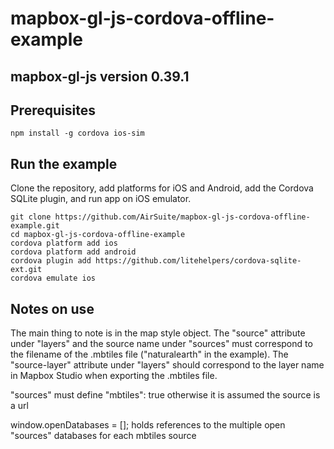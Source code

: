 # mapbox-gl-js-cordova-offline-example

## mapbox-gl-js version 0.39.1

## Prerequisites

```
npm install -g cordova ios-sim
```

## Run the example

Clone the repository, add platforms for iOS and Android, add the Cordova SQLite plugin, and run app on iOS emulator.

```
git clone https://github.com/AirSuite/mapbox-gl-js-cordova-offline-example.git
cd mapbox-gl-js-cordova-offline-example
cordova platform add ios
cordova platform add android
cordova plugin add https://github.com/litehelpers/cordova-sqlite-ext.git
cordova emulate ios
```

## Notes on use

The main thing to note is in the map style object. The "source" attribute under "layers" and the source name under "sources" must correspond to the filename of the .mbtiles file ("naturalearth" in the example). The "source-layer" attribute under "layers" should correspond to the layer name in Mapbox Studio when exporting the .mbtiles file.

"sources" must define "mbtiles": true otherwise it is assumed the source is a url

window.openDatabases = []; holds references to the multiple open "sources" databases for each mbtiles source
